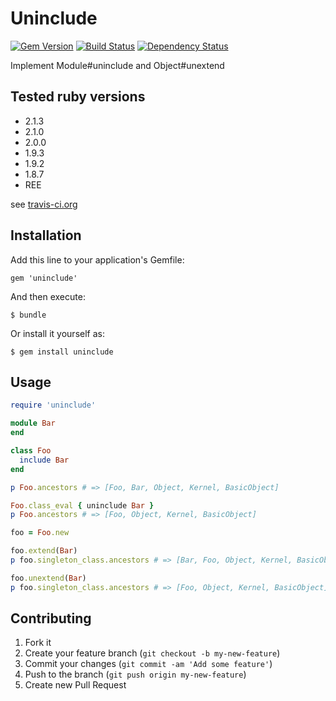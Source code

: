 # Uninclude

[![Gem Version](https://badge.fury.io/rb/uninclude.png)](http://rubygems.org/gems/uninclude)
[![Build Status](https://travis-ci.org/rosylilly/uninclude.png?branch=master)](https://travis-ci.org/rosylilly/uninclude)
[![Dependency Status](https://gemnasium.com/rosylilly/uninclude.png)](https://gemnasium.com/rosylilly/uninclude)

Implement Module#uninclude and Object#unextend

## Tested ruby versions

- 2.1.3
- 2.1.0
- 2.0.0
- 1.9.3
- 1.9.2
- 1.8.7
- REE

see [travis-ci.org](https://travis-ci.org/rosylilly/uninclude)

## Installation

Add this line to your application's Gemfile:

    gem 'uninclude'

And then execute:

    $ bundle

Or install it yourself as:

    $ gem install uninclude

## Usage

```ruby
require 'uninclude'

module Bar
end

class Foo
  include Bar
end

p Foo.ancestors # => [Foo, Bar, Object, Kernel, BasicObject]

Foo.class_eval { uninclude Bar }
p Foo.ancestors # => [Foo, Object, Kernel, BasicObject]

foo = Foo.new

foo.extend(Bar)
p foo.singleton_class.ancestors # => [Bar, Foo, Object, Kernel, BasicObject]

foo.unextend(Bar)
p foo.singleton_class.ancestors # => [Foo, Object, Kernel, BasicObject]
```

## Contributing

1. Fork it
2. Create your feature branch (`git checkout -b my-new-feature`)
3. Commit your changes (`git commit -am 'Add some feature'`)
4. Push to the branch (`git push origin my-new-feature`)
5. Create new Pull Request

